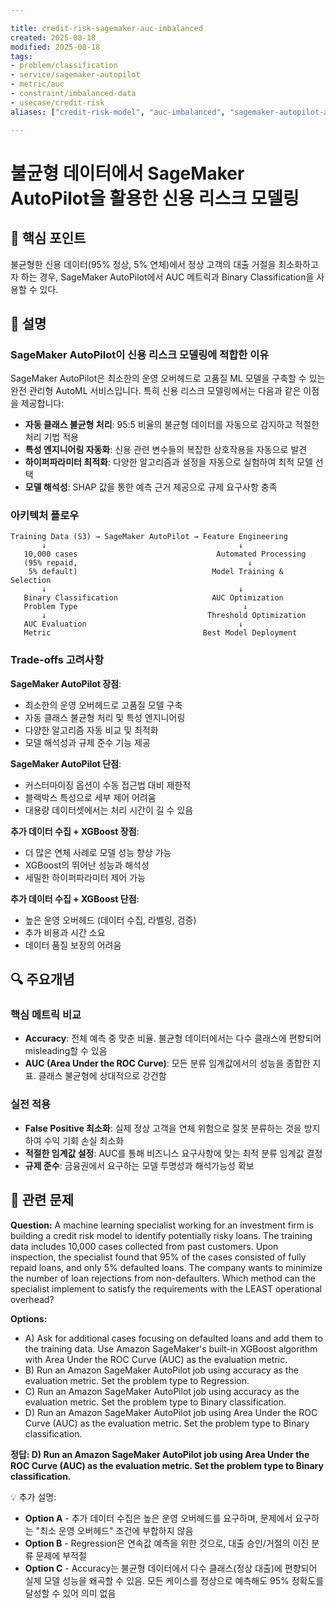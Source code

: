 ```yaml
---

title: credit-risk-sagemaker-auc-imbalanced
created: 2025-08-18
modified: 2025-08-18
tags:
- problem/classification
- service/sagemaker-autopilot
- metric/auc
- constraint/imbalanced-data
- usecase/credit-risk
aliases: ["credit-risk-model", "auc-imbalanced", "sagemaker-autopilot-auc"]

---
```


# 불균형 데이터에서 SageMaker AutoPilot을 활용한 신용 리스크 모델링

## 🎯 핵심 포인트

불균형한 신용 데이터(95% 정상, 5% 연체)에서 정상 고객의 대출 거절을 최소화하고자 하는 경우, SageMaker AutoPilot에서 AUC 메트릭과 Binary Classification을 사용할 수 있다.

## 📝 설명

### SageMaker AutoPilot이 신용 리스크 모델링에 적합한 이유

SageMaker AutoPilot은 최소한의 운영 오버헤드로 고품질 ML 모델을 구축할 수 있는 완전 관리형 AutoML 서비스입니다. 특히 신용 리스크 모델링에서는 다음과 같은 이점을 제공합니다:

- **자동 클래스 불균형 처리**: 95:5 비율의 불균형 데이터를 자동으로 감지하고 적절한 처리 기법 적용
- **특성 엔지니어링 자동화**: 신용 관련 변수들의 복잡한 상호작용을 자동으로 발견
- **하이퍼파라미터 최적화**: 다양한 알고리즘과 설정을 자동으로 실험하여 최적 모델 선택
- **모델 해석성**: SHAP 값을 통한 예측 근거 제공으로 규제 요구사항 충족

### 아키텍처 플로우

```
Training Data (S3) → SageMaker AutoPilot → Feature Engineering
       ↓                                           ↓
   10,000 cases                               Automated Processing
   (95% repaid,                                      ↓
    5% default)                              Model Training & Selection
       ↓                                           ↓
   Binary Classification                     AUC Optimization
   Problem Type                                     ↓
       ↓                                    Threshold Optimization
   AUC Evaluation                                  ↓
   Metric                                  Best Model Deployment
```

### Trade-offs 고려사항

**SageMaker AutoPilot 장점**:
- 최소한의 운영 오버헤드로 고품질 모델 구축
- 자동 클래스 불균형 처리 및 특성 엔지니어링
- 다양한 알고리즘 자동 비교 및 최적화
- 모델 해석성과 규제 준수 기능 제공

**SageMaker AutoPilot 단점**:
- 커스터마이징 옵션이 수동 접근법 대비 제한적
- 블랙박스 특성으로 세부 제어 어려움
- 대용량 데이터셋에서는 처리 시간이 길 수 있음

**추가 데이터 수집 + XGBoost 장점**:
- 더 많은 연체 사례로 모델 성능 향상 가능
- XGBoost의 뛰어난 성능과 해석성
- 세밀한 하이퍼파라미터 제어 가능

**추가 데이터 수집 + XGBoost 단점**:
- 높은 운영 오버헤드 (데이터 수집, 라벨링, 검증)
- 추가 비용과 시간 소요
- 데이터 품질 보장의 어려움

## 🔍 주요개념

### 핵심 메트릭 비교

- **Accuracy**: 전체 예측 중 맞춘 비율. 불균형 데이터에서는 다수 클래스에 편향되어 misleading할 수 있음
- **AUC (Area Under the ROC Curve)**: 모든 분류 임계값에서의 성능을 종합한 지표. 클래스 불균형에 상대적으로 강건함

### 실전 적용

- **False Positive 최소화**: 실제 정상 고객을 연체 위험으로 잘못 분류하는 것을 방지하여 수익 기회 손실 최소화
- **적절한 임계값 설정**: AUC를 통해 비즈니스 요구사항에 맞는 최적 분류 임계값 결정
- **규제 준수**: 금융권에서 요구하는 모델 투명성과 해석가능성 확보

## 📝 관련 문제

**Question:** A machine learning specialist working for an investment firm is building a credit risk model to identify potentially risky loans. The training data includes 10,000 cases collected from past customers. Upon inspection, the specialist found that 95% of the cases consisted of fully repaid loans, and only 5% defaulted loans. The company wants to minimize the number of loan rejections from non-defaulters. Which method can the specialist implement to satisfy the requirements with the LEAST operational overhead?

**Options:**

- A) Ask for additional cases focusing on defaulted loans and add them to the training data. Use Amazon SageMaker's built-in XGBoost algorithm with Area Under the ROC Curve (AUC) as the evaluation metric.
- B) Run an Amazon SageMaker AutoPilot job using accuracy as the evaluation metric. Set the problem type to Regression.
- C) Run an Amazon SageMaker AutoPilot job using accuracy as the evaluation metric. Set the problem type to Binary classification.
- D) Run an Amazon SageMaker AutoPilot job using Area Under the ROC Curve (AUC) as the evaluation metric. Set the problem type to Binary classification.

**정답: D) Run an Amazon SageMaker AutoPilot job using Area Under the ROC Curve (AUC) as the evaluation metric. Set the problem type to Binary classification.**

💡 추가 설명:

- **Option A** - 추가 데이터 수집은 높은 운영 오버헤드를 요구하며, 문제에서 요구하는 "최소 운영 오버헤드" 조건에 부합하지 않음
- **Option B** - Regression은 연속값 예측을 위한 것으로, 대출 승인/거절의 이진 분류 문제에 부적절
- **Option C** - Accuracy는 불균형 데이터에서 다수 클래스(정상 대출)에 편향되어 실제 모델 성능을 왜곡할 수 있음. 모든 케이스를 정상으로 예측해도 95% 정확도를 달성할 수 있어 의미 없음